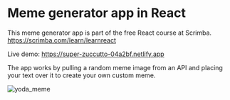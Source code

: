 # Meme generator app in React

This meme generator app is part of the free React course at Scrimba. https://scrimba.com/learn/learnreact

Live demo: https://super-zuccutto-04a2bf.netlify.app

The app works by pulling a random meme image from an API and placing your text over it to create your own custom meme.



![yoda_meme](https://user-images.githubusercontent.com/72797333/201403538-4bc0d593-5259-4bd1-8e7d-47a54e74acaa.jpg)
